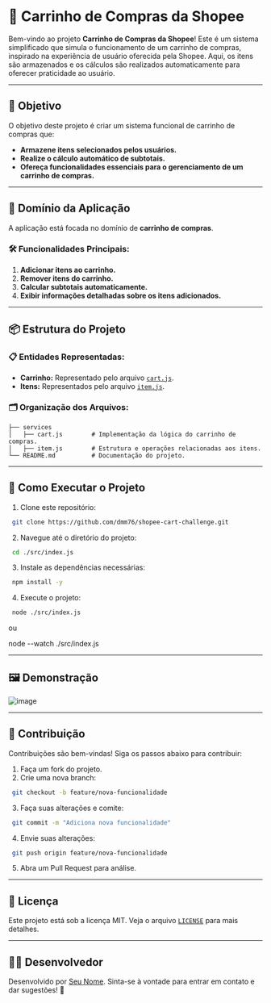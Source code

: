 # 🛒 Carrinho de Compras da Shopee

Bem-vindo ao projeto **Carrinho de Compras da Shopee**! Este é um sistema simplificado que simula o funcionamento de um carrinho de compras, inspirado na experiência de usuário oferecida pela Shopee. Aqui, os itens são armazenados e os cálculos são realizados automaticamente para oferecer praticidade ao usuário.

---

## 🎯 Objetivo

O objetivo deste projeto é criar um sistema funcional de carrinho de compras que:

- **Armazene itens selecionados pelos usuários.**
- **Realize o cálculo automático de subtotais.**
- **Ofereça funcionalidades essenciais para o gerenciamento de um carrinho de compras.**

---

## 📂 Domínio da Aplicação

A aplicação está focada no domínio de **carrinho de compras**.

### 🛠️ Funcionalidades Principais:

1. **Adicionar itens ao carrinho.**
2. **Remover itens do carrinho.**
3. **Calcular subtotais automaticamente.**
4. **Exibir informações detalhadas sobre os itens adicionados.**

---

## 📦 Estrutura do Projeto

### 📋 Entidades Representadas:

- **Carrinho:** Representado pelo arquivo [`cart.js`](./services/cart.js).
- **Itens:** Representados pelo arquivo [`item.js`](./services/item.js).

### 🗂️ Organização dos Arquivos:

```plaintext
├── services
│   ├── cart.js        # Implementação da lógica do carrinho de compras.
│   ├── item.js        # Estrutura e operações relacionadas aos itens.
└── README.md          # Documentação do projeto.
```

---

## 🚀 Como Executar o Projeto

1. Clone este repositório:

```bash
 git clone https://github.com/dmm76/shopee-cart-challenge.git
```

2. Navegue até o diretório do projeto:

```bash
 cd ./src/index.js
```

3. Instale as dependências necessárias:

```bash
 npm install -y
```

4. Execute o projeto:

```bash
 node ./src/index.js
```
ou 

node --watch ./src/index.js

---

## 🖼️ Demonstração

![image](https://github.com/user-attachments/assets/44e9d2d1-a533-4085-b565-a7541afc90ae)


---

## 🤝 Contribuição

Contribuições são bem-vindas! Siga os passos abaixo para contribuir:

1. Faça um fork do projeto.
2. Crie uma nova branch:

```bash
 git checkout -b feature/nova-funcionalidade
```

3. Faça suas alterações e comite:

```bash
 git commit -m "Adiciona nova funcionalidade"
```

4. Envie suas alterações:

```bash
 git push origin feature/nova-funcionalidade
```

5. Abra um Pull Request para análise.

---

## 📜 Licença

Este projeto está sob a licença MIT. Veja o arquivo [`LICENSE`](./LICENSE) para mais detalhes.

---

## 🧑‍💻 Desenvolvedor

Desenvolvido por [Seu Nome](https://github.com/seu-usuario). Sinta-se à vontade para entrar em contato e dar sugestões! 🚀

